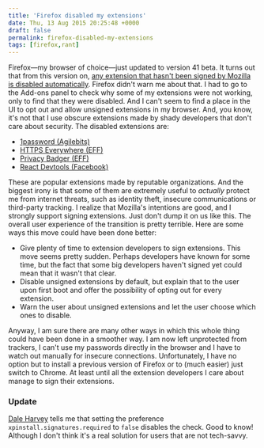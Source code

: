 ```yaml
---
title: 'Firefox disabled my extensions'
date: Thu, 13 Aug 2015 20:25:48 +0000
draft: false
permalink: firefox-disabled-my-extensions
tags: [firefox,rant]
---
```


Firefox—my browser of choice—just updated to version 41 beta. It turns out that from this version on, [any extension that hasn't been signed by Mozilla is disabled automatically](https://support.mozilla.org/en-US/kb/add-on-signing-in-firefox?as=u&utm_source=inproduct). Firefox didn't warn me about that. I had to go to the Add-ons panel to check why some of my extensions were not working, only to find that they were disabled. And I can't seem to find a place in the UI to opt out and allow unsigned extensions in my browser. And, you know, it's not that I use obscure extensions made by shady developers that don't care about security. The disabled extensions are:

*   [1password (Agilebits)](https://agilebits.com/onepassword)
*   [HTTPS Everywhere (EFF)](https://www.eff.org/Https-Everywhere)
*   [Privacy Badger (EFF)](https://www.eff.org/privacybadger)
*   [React Devtools (Facebook)](http://facebook.github.io/react/blog/2015/08/03/new-react-devtools-beta.html)

<!--more-->
These are popular extensions made by reputable organizations. And the biggest irony is that some of them are extremely useful to _actually_ protect me from internet threats, such as identity theft, insecure communications or third-party tracking. I realize that Mozilla's intentions are good, and I strongly support signing extensions. Just don't dump it on us like this. The overall user experience of the transition is pretty terrible. Here are some ways this move could have been done better:

*   Give plenty of time to extension developers to sign extensions. This move seems pretty sudden. Perhaps developers have known for some time, but the fact that some big developers haven't signed yet could mean that it wasn't that clear.
*   Disable unsigned extensions by default, but explain that to the user upon first boot and offer the possibility of opting out for every extension.
*   Warn the user about unsigned extensions and let the user choose which ones to disable.

Anyway, I am sure there are many other ways in which this whole thing could have been done in a smoother way. I am now left unprotected from trackers, I can't use my passwords directly in the browser and I have to watch out manually for insecure connections. Unfortunately, I have no option but to install a previous version of Firefox or to (much easier) just switch to Chrome. At least until all the extension developers I care about manage to sign their extensions.

### Update

[Dale Harvey](https://twitter.com/daleharvey) tells me that setting the preference `xpinstall.signatures.required` to `false` disables the check. Good to know! Although I don't think it's a real solution for users that are not tech-savvy.